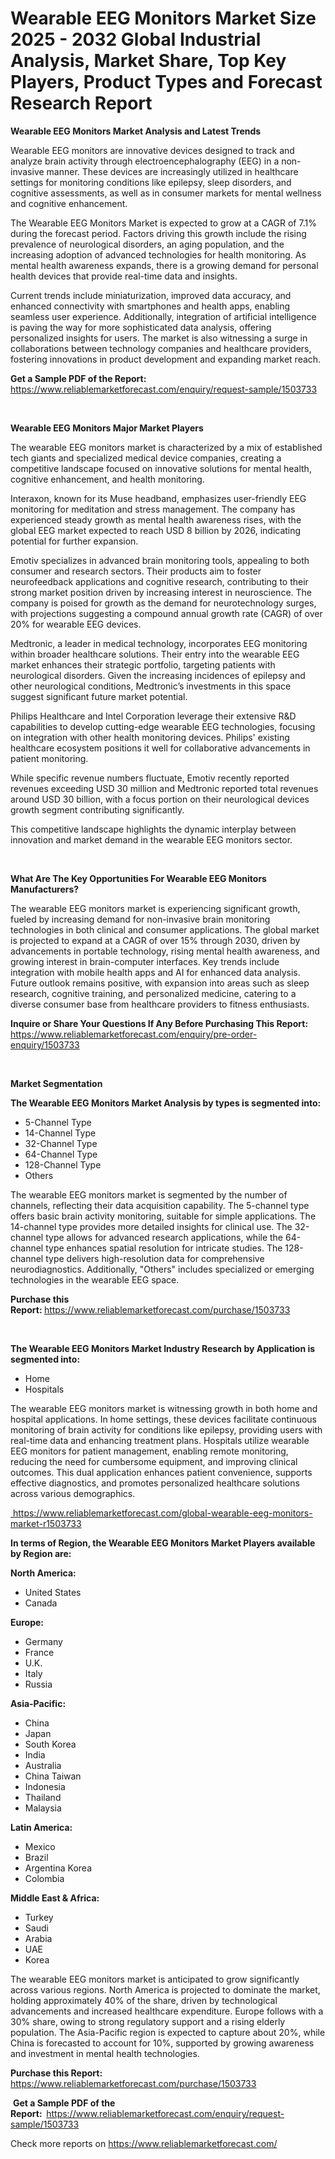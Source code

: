 <p><h1>Wearable EEG Monitors Market Size 2025 - 2032 Global Industrial Analysis, Market Share, Top Key Players, Product Types and Forecast Research Report</h1></p><p><strong>Wearable EEG Monitors Market Analysis and Latest Trends</strong></p>
<p><p>Wearable EEG monitors are innovative devices designed to track and analyze brain activity through electroencephalography (EEG) in a non-invasive manner. These devices are increasingly utilized in healthcare settings for monitoring conditions like epilepsy, sleep disorders, and cognitive assessments, as well as in consumer markets for mental wellness and cognitive enhancement.</p><p>The Wearable EEG Monitors Market is expected to grow at a CAGR of 7.1% during the forecast period. Factors driving this growth include the rising prevalence of neurological disorders, an aging population, and the increasing adoption of advanced technologies for health monitoring. As mental health awareness expands, there is a growing demand for personal health devices that provide real-time data and insights.</p><p>Current trends include miniaturization, improved data accuracy, and enhanced connectivity with smartphones and health apps, enabling seamless user experience. Additionally, integration of artificial intelligence is paving the way for more sophisticated data analysis, offering personalized insights for users. The market is also witnessing a surge in collaborations between technology companies and healthcare providers, fostering innovations in product development and expanding market reach.</p></p>
<p><strong>Get a Sample PDF of the Report:&nbsp;</strong> <a href="https://www.reliablemarketforecast.com/enquiry/request-sample/1503733?utm_campaign=2288&utm_medium=2&utm_source=Github&utm_content=ia&utm_term=23032025&utm_id=wearable-eeg-monitors">https://www.reliablemarketforecast.com/enquiry/request-sample/1503733</a></p>
<p>&nbsp;</p>
<p><strong>Wearable EEG Monitors Major Market Players</strong></p>
<p><p>The wearable EEG monitors market is characterized by a mix of established tech giants and specialized medical device companies, creating a competitive landscape focused on innovative solutions for mental health, cognitive enhancement, and health monitoring.</p><p>Interaxon, known for its Muse headband, emphasizes user-friendly EEG monitoring for meditation and stress management. The company has experienced steady growth as mental health awareness rises, with the global EEG market expected to reach USD 8 billion by 2026, indicating potential for further expansion.</p><p>Emotiv specializes in advanced brain monitoring tools, appealing to both consumer and research sectors. Their products aim to foster neurofeedback applications and cognitive research, contributing to their strong market position driven by increasing interest in neuroscience. The company is poised for growth as the demand for neurotechnology surges, with projections suggesting a compound annual growth rate (CAGR) of over 20% for wearable EEG devices.</p><p>Medtronic, a leader in medical technology, incorporates EEG monitoring within broader healthcare solutions. Their entry into the wearable EEG market enhances their strategic portfolio, targeting patients with neurological disorders. Given the increasing incidences of epilepsy and other neurological conditions, Medtronic’s investments in this space suggest significant future market potential.</p><p>Philips Healthcare and Intel Corporation leverage their extensive R&D capabilities to develop cutting-edge wearable EEG technologies, focusing on integration with other health monitoring devices. Philips' existing healthcare ecosystem positions it well for collaborative advancements in patient monitoring.</p><p>While specific revenue numbers fluctuate, Emotiv recently reported revenues exceeding USD 30 million and Medtronic reported total revenues around USD 30 billion, with a focus portion on their neurological devices growth segment contributing significantly.</p><p>This competitive landscape highlights the dynamic interplay between innovation and market demand in the wearable EEG monitors sector.</p></p>
<p>&nbsp;</p>
<p><strong>What Are The Key Opportunities For Wearable EEG Monitors Manufacturers?</strong></p>
<p><p>The wearable EEG monitors market is experiencing significant growth, fueled by increasing demand for non-invasive brain monitoring technologies in both clinical and consumer applications. The global market is projected to expand at a CAGR of over 15% through 2030, driven by advancements in portable technology, rising mental health awareness, and growing interest in brain-computer interfaces. Key trends include integration with mobile health apps and AI for enhanced data analysis. Future outlook remains positive, with expansion into areas such as sleep research, cognitive training, and personalized medicine, catering to a diverse consumer base from healthcare providers to fitness enthusiasts.</p></p>
<p><strong>Inquire or Share Your Questions If Any Before Purchasing This Report:</strong> <a href="https://www.reliablemarketforecast.com/enquiry/pre-order-enquiry/1503733?utm_campaign=2288&utm_medium=2&utm_source=Github&utm_content=ia&utm_term=23032025&utm_id=wearable-eeg-monitors">https://www.reliablemarketforecast.com/enquiry/pre-order-enquiry/1503733</a></p>
<p>&nbsp;</p>
<p><strong>Market Segmentation</strong></p>
<p><strong>The Wearable EEG Monitors Market Analysis by types is segmented into:</strong></p>
<p><ul><li>5-Channel Type</li><li>14-Channel Type</li><li>32-Channel Type</li><li>64-Channel Type</li><li>128-Channel Type</li><li>Others</li></ul></p>
<p><p>The wearable EEG monitors market is segmented by the number of channels, reflecting their data acquisition capability. The 5-channel type offers basic brain activity monitoring, suitable for simple applications. The 14-channel type provides more detailed insights for clinical use. The 32-channel type allows for advanced research applications, while the 64-channel type enhances spatial resolution for intricate studies. The 128-channel type delivers high-resolution data for comprehensive neurodiagnostics. Additionally, "Others" includes specialized or emerging technologies in the wearable EEG space.</p></p>
<p><strong>Purchase this Report:&nbsp;</strong><a href="https://www.reliablemarketforecast.com/purchase/1503733?utm_campaign=2288&utm_medium=2&utm_source=Github&utm_content=ia&utm_term=23032025&utm_id=wearable-eeg-monitors">https://www.reliablemarketforecast.com/purchase/1503733</a></p>
<p>&nbsp;</p>
<p><strong>The Wearable EEG Monitors Market Industry Research by Application is segmented into:</strong></p>
<p><ul><li>Home</li><li>Hospitals</li></ul></p>
<p><p>The wearable EEG monitors market is witnessing growth in both home and hospital applications. In home settings, these devices facilitate continuous monitoring of brain activity for conditions like epilepsy, providing users with real-time data and enhancing treatment plans. Hospitals utilize wearable EEG monitors for patient management, enabling remote monitoring, reducing the need for cumbersome equipment, and improving clinical outcomes. This dual application enhances patient convenience, supports effective diagnostics, and promotes personalized healthcare solutions across various demographics.</p></p>
<p><a href="https://www.reliablemarketforecast.com/global-wearable-eeg-monitors-market-r1503733?utm_campaign=2288&utm_medium=2&utm_source=Github&utm_content=ia&utm_term=23032025&utm_id=wearable-eeg-monitors">&nbsp;https://www.reliablemarketforecast.com/global-wearable-eeg-monitors-market-r1503733</a></p>
<p><strong>In terms of Region, the Wearable EEG Monitors Market Players available by Region are:</strong></p>
<p>
    <p> <strong> North America: </strong>
        <ul>
            <li>United States</li>
            <li>Canada</li>
        </ul>
        </p> 
    <p> <strong> Europe: </strong>
        <ul>
            <li>Germany</li>
            <li>France</li>
            <li>U.K.</li>
            <li>Italy</li>
            <li>Russia</li>
        </ul>
        </p> 
    <p> <strong> Asia-Pacific: </strong>
        <ul>
            <li>China</li>
            <li>Japan</li>
            <li>South Korea</li>
            <li>India</li>
            <li>Australia</li>
            <li>China Taiwan</li>
            <li>Indonesia</li>
            <li>Thailand</li>
            <li>Malaysia</li>
        </ul>
        </p> 
    <p> <strong> Latin America: </strong>
        <ul>
            <li>Mexico</li>
            <li>Brazil</li>
            <li>Argentina Korea</li>
            <li>Colombia</li>
        </ul>
        </p> 
    <p> <strong> Middle East & Africa: </strong>
        <ul>
            <li>Turkey</li>
            <li>Saudi</li>
            <li>Arabia</li>
            <li>UAE</li>
            <li>Korea</li>
        </ul>
    </p>
    </p>
<p><p>The wearable EEG monitors market is anticipated to grow significantly across various regions. North America is projected to dominate the market, holding approximately 40% of the share, driven by technological advancements and increased healthcare expenditure. Europe follows with a 30% share, owing to strong regulatory support and a rising elderly population. The Asia-Pacific region is expected to capture about 20%, while China is forecasted to account for 10%, supported by growing awareness and investment in mental health technologies.</p></p>
<p><strong>Purchase this Report: </strong><a href="https://www.reliablemarketforecast.com/purchase/1503733?utm_campaign=2288&utm_medium=2&utm_source=Github&utm_content=ia&utm_term=23032025&utm_id=wearable-eeg-monitors">https://www.reliablemarketforecast.com/purchase/1503733</a></p>
<p>&nbsp;<strong>Get a Sample PDF of the Report:&nbsp;&nbsp;</strong><a href="https://www.reliablemarketforecast.com/enquiry/request-sample/1503733?utm_campaign=2288&utm_medium=2&utm_source=Github&utm_content=ia&utm_term=23032025&utm_id=wearable-eeg-monitors">https://www.reliablemarketforecast.com/enquiry/request-sample/1503733</a></p>
<p><strong></strong></p>
<p>Check more reports on <a href="https://www.reliablemarketforecast.com/?utm_campaign=2288&utm_medium=2&utm_source=Github&utm_content=ia&utm_term=23032025&utm_id=wearable-eeg-monitors">https://www.reliablemarketforecast.com/</a></p>
